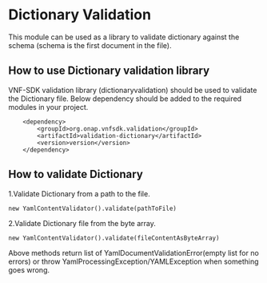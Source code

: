 Dictionary Validation
=======================
This module can be used as a library to validate dictionary against the schema (schema is the first document in the file).

How to use Dictionary validation library
------------------------------------------
VNF-SDK validation library (dictionaryvalidation) should be used to validate the Dictionary file.
    Below dependency should be added to the required modules in your project.

        <dependency>
            <groupId>org.onap.vnfsdk.validation</groupId>
            <artifactId>validation-dictionary</artifactId>
            <version>version</version>
        </dependency>

How to validate Dictionary
--------------------------
1.Validate Dictionary from a path to the file.

    new YamlContentValidator().validate(pathToFile)

2.Validate Dictionary file from the byte array.

    new YamlContentValidator().validate(fileContentAsByteArray)

Above methods return list of YamlDocumentValidationError(empty list for no errors) or throw YamlProcessingException/YAMLException when something goes wrong.
